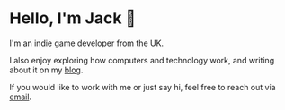 # Hello, I'm Jack 👋

I'm an indie game developer from the UK.

I also enjoy exploring how computers and technology work, and writing about it on my [blog](https://jacksmith.xyz).

If you would like to work with me or just say hi, feel free to reach out via [email](mailto:jacksmithxyz@protonmail.com).
